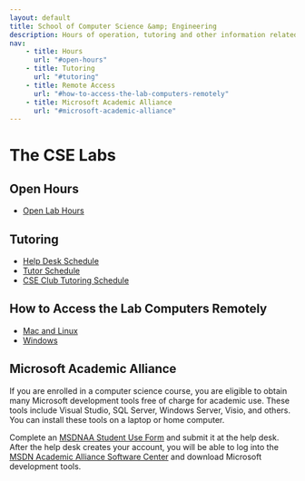 ```yaml
---
layout: default
title: School of Computer Science &amp; Engineering
description: Hours of operation, tutoring and other information related to working in the CSE labs.
nav:
    - title: Hours
      url: "#open-hours"
    - title: Tutoring
      url: "#tutoring"
    - title: Remote Access
      url: "#how-to-access-the-lab-computers-remotely"
    - title: Microsoft Academic Alliance
      url: "#microsoft-academic-alliance"
---
```


# The CSE Labs

##  Open Hours

- [Open Lab Hours](Lab_hours.pdf)

## Tutoring

- [Help Desk Schedule](Help_desk_schedule.pdf)
- [Tutor Schedule](Tutor_Schedule.pdf)
- [CSE Club Tutoring Schedule](http://cse-club.com/#tutoring)

## How to Access the Lab Computers Remotely

- [Mac and Linux](SSHX11ForwardingTutorial-non-Windows.pdf)
- [Windows](SSHX11ForwardingTutorial-Windows.pdf)

## Microsoft Academic Alliance

If you are enrolled in a computer science course, you are eligible to obtain many
Microsoft development tools free of charge for academic use. These tools include
Visual Studio, SQL Server, Windows Server, Visio, and others. You can install these tools
on a laptop or home computer.

Complete an [MSDNAA Student Use Form][msdnaa-form] and submit it at the help desk. After the
help desk creates your account, you will be able to log into the
[MSDN Academic Alliance Software Center][msdnaa-site] and download Microsoft development tools.

[msdnaa-form]: ../labs/MSDNAAStudentUse.pdf
[msdnaa-site]: http://e5.onthehub.com/WebStore/Welcome.aspx?ws=bcb96e9c-ef9b-e011-969d-0030487d8897

